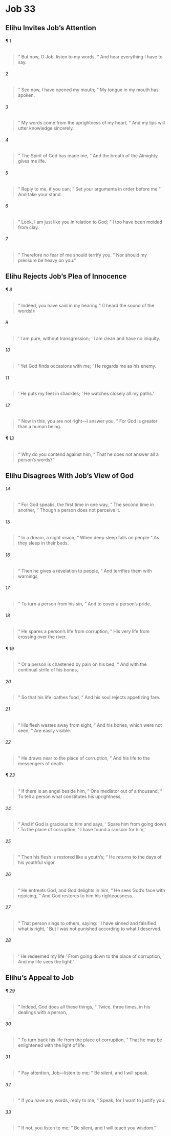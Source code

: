 # Job 33
## Elihu Invites Job’s Attention
###### ¶ 1
>  “ But now, O Job, listen to my words,
>  “ And hear everything I have to say.
###### 2
>  “ See now, I have opened my mouth;
>  “ My tongue in my mouth has spoken.
###### 3
>  “ My words come from the uprightness of my heart,
>  “ And my lips will utter knowledge sincerely.
###### 4
>  “ The Spirit of God has made me,
>  “ And the breath of the Almighty gives me life.
###### 5
>  “ Reply to me, if you can;
>  “ Set your arguments in order before me
>  “ And take your stand.
###### 6
>  “ Look, I am just like you in relation to God;
>  “ I too have been molded from clay.
###### 7
>  “ Therefore no fear of me should terrify you,
>  “ Nor should my pressure be heavy on you.”
## Elihu Rejects Job’s Plea of Innocence
###### ¶ 8
>  “ Indeed, you have said in my hearing
>  “ (I heard the sound of the words!):
###### 9
>  ‘ I am pure, without transgression;
>  ‘ I am clean and have no iniquity.
###### 10
>  ‘ Yet God finds occasions with me;
>  ‘ He regards me as his enemy.
###### 11
>  ‘ He puts my feet in shackles;
>  ‘ He watches closely all my paths.’
###### 12
>  “ Now in this, you are not right—I answer you,
>  “ For God is greater than a human being.
###### ¶ 13
>  “ Why do you contend against him,
>  “ That he does not answer all a person’s words?”
## Elihu Disagrees With Job’s View of God
###### 14
>  “ For God speaks, the first time in one way,
>  “ The second time in another,
>  “ Though a person does not perceive it.
###### 15
>  “ In a dream, a night vision,
>  “ When deep sleep falls on people
>  “ As they sleep in their beds.
###### 16
>  “ Then he gives a revelation to people,
>  “ And terrifies them with warnings,
###### 17
>  “ To turn a person from his sin,
>  “ And to cover a person’s pride.
###### 18
>  “ He spares a person’s life from corruption,
>  “ His very life from crossing over the river.
###### ¶ 19
>  “ Or a person is chastened by pain on his bed,
>  “ And with the continual strife of his bones,
###### 20
>  “ So that his life loathes food,
>  “ And his soul rejects appetizing fare.
###### 21
>  “ His flesh wastes away from sight,
>  “ And his bones, which were not seen,
>  “ Are easily visible.
###### 22
>  “ He draws near to the place of corruption,
>  “ And his life to the messengers of death.
###### ¶ 23
>  “ If there is an angel beside him,
>  “ One mediator out of a thousand,
>  “ To tell a person what constitutes his uprightness;
###### 24
>  “ And if God is gracious to him and says,
>  ‘ Spare him from going down
>  ‘ To the place of corruption,
>  ‘ I have found a ransom for him,’
###### 25
>  “ Then his flesh is restored like a youth’s;
>  “ He returns to the days of his youthful vigor.
###### 26
>  “ He entreats God, and God delights in him,
>  “ He sees God’s face with rejoicing,
>  “ And God restores to him his righteousness.
###### 27
>  “ That person sings to others, saying:
>  ‘ I have sinned and falsified what is right,
>  ‘ But I was not punished according to what I deserved.
###### 28
>  ‘ He redeemed my life
>  ‘ From going down to the place of corruption,
>  ‘ And my life sees the light!’
## Elihu’s Appeal to Job
###### ¶ 29
>  “ Indeed, God does all these things,
>  “ Twice, three times, in his dealings with a person,
###### 30
>  “ To turn back his life from the place of corruption,
>  “ That he may be enlightened with the light of life.
###### 31
>  “ Pay attention, Job—listen to me;
>  “ Be silent, and I will speak.
###### 32
>  “ If you have any words, reply to me;
>  “ Speak, for I want to justify you.
###### 33
>  “ If not, you listen to me;
>  “ Be silent, and I will teach you wisdom.”
